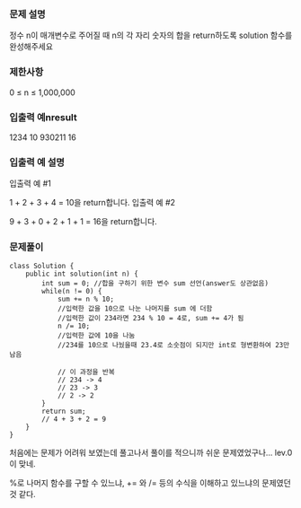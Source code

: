 ### 문제 설명

정수 n이 매개변수로 주어질 때 n의 각 자리 숫자의 합을 return하도록 solution 함수를 완성해주세요

### 제한사항
0 ≤ n ≤ 1,000,000
### 입출력 예nresult
1234	10
930211	16
### 입출력 예 설명
입출력 예 #1

1 + 2 + 3 + 4 = 10을 return합니다.
입출력 예 #2

9 + 3 + 0 + 2 + 1 + 1 = 16을 return합니다.
### 문제풀이
```
class Solution {
    public int solution(int n) {
        int sum = 0; //합을 구하기 위한 변수 sum 선언(answer도 상관없음)
        while(n != 0) {
            sum += n % 10;
            //입력한 값을 10으로 나눈 나머지를 sum 에 더함
            //입력한 값이 234라면 234 % 10 = 4로, sum += 4가 됨
            n /= 10;
            //입력한 값에 10을 나눔
            //234를 10으로 나눴을때 23.4로 소숫점이 되지만 int로 형변환하여 23만 남음
       		
            // 이 과정을 반복
        	// 234 -> 4
        	// 23 -> 3
        	// 2 -> 2
        }
        return sum;
        // 4 + 3 + 2 = 9
    }
}
```
처음에는 문제가 어려워 보였는데 풀고나서 풀이를 적으니까 쉬운 문제였었구나... lev.0이 맞네.

%로 나머지 함수를 구할 수 있느냐, += 와 /= 등의 수식을 이해하고 있느냐의 문제였던 것 같다.

